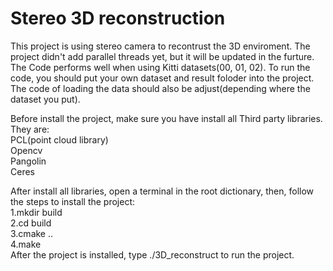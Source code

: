 # Stereo 3D reconstruction
This project is using stereo camera to recontrust the 3D enviroment. The project didn't add parallel threads yet, but it will be updated in the furture.   
The Code performs well when using Kitti datasets(00, 01, 02). To run the code, you should put your own dataset and result foloder into the project. The code of loading the data should also be adjust(depending where the dataset you put).
  
Before install the project, make sure you have install all Third party libraries. They are:  
PCL(point cloud library)  
Opencv  
Pangolin  
Ceres  
  
After install all libraries, open a terminal in the root dictionary, then, follow the steps to install the project:  
1.mkdir build  
2.cd build  
3.cmake ..  
4.make  
After the project is installed, type ./3D_reconstruct to run the project. 
